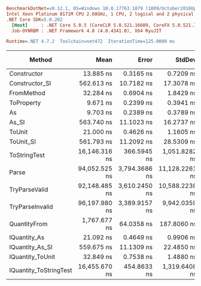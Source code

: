 ``` ini

BenchmarkDotNet=v0.12.1, OS=Windows 10.0.17763.1879 (1809/October2018Update/Redstone5)
Intel Xeon Platinum 8171M CPU 2.60GHz, 1 CPU, 2 logical and 2 physical cores
.NET Core SDK=5.0.202
  [Host]     : .NET Core 5.0.5 (CoreCLR 5.0.521.16609, CoreFX 5.0.521.16609), X64 RyuJIT
  Job-OYNRBM : .NET Framework 4.8 (4.8.4341.0), X64 RyuJIT

Runtime=.NET 4.7.2  Toolchain=net472  IterationTime=125.0000 ms  

```
|                 Method |          Mean |         Error |         StdDev |        Median |  Gen 0 | Gen 1 | Gen 2 | Allocated |
|----------------------- |--------------:|--------------:|---------------:|--------------:|-------:|------:|------:|----------:|
|            Constructor |     13.885 ns |     0.3165 ns |      0.7209 ns |     13.823 ns |      - |     - |     - |         - |
|         Constructor_SI |    562.613 ns |    10.7182 ns |     17.3078 ns |    565.409 ns | 0.0205 |     - |     - |     201 B |
|             FromMethod |     32.284 ns |     0.6904 ns |      1.8429 ns |     32.155 ns |      - |     - |     - |         - |
|             ToProperty |      9.671 ns |     0.2399 ns |      0.3941 ns |      9.722 ns |      - |     - |     - |         - |
|                     As |      9.703 ns |     0.2389 ns |      0.3789 ns |      9.677 ns |      - |     - |     - |         - |
|                  As_SI |    563.740 ns |    11.1023 ns |     16.2737 ns |    562.903 ns | 0.0185 |     - |     - |     201 B |
|                 ToUnit |     21.000 ns |     0.4626 ns |      1.1605 ns |     20.835 ns |      - |     - |     - |         - |
|              ToUnit_SI |    561.793 ns |    11.2092 ns |     28.5309 ns |    560.098 ns | 0.0213 |     - |     - |     201 B |
|           ToStringTest | 16,146.316 ns |   366.5945 ns |  1,051.8282 ns | 16,200.000 ns |      - |     - |     - |    8192 B |
|                  Parse | 94,052.525 ns | 3,794.3686 ns | 11,128.2261 ns | 98,600.000 ns |      - |     - |     - |   57344 B |
|          TryParseValid | 92,148.485 ns | 3,610.2450 ns | 10,588.2238 ns | 88,600.000 ns |      - |     - |     - |   57344 B |
|        TryParseInvalid | 96,197.980 ns | 3,389.9157 ns |  9,942.0359 ns | 98,400.000 ns |      - |     - |     - |   57344 B |
|           QuantityFrom |  1,767.677 ns |    64.0358 ns |    187.8060 ns |  1,800.000 ns |      - |     - |     - |    8192 B |
|           IQuantity_As |     21.092 ns |     0.4649 ns |      0.9906 ns |     21.124 ns | 0.0033 |     - |     - |      24 B |
|        IQuantity_As_SI |    559.675 ns |    11.1309 ns |     22.4850 ns |    561.111 ns | 0.0210 |     - |     - |     201 B |
|       IQuantity_ToUnit |     32.849 ns |     0.7538 ns |      1.4880 ns |     32.803 ns | 0.0081 |     - |     - |      56 B |
| IQuantity_ToStringTest | 16,455.670 ns |   454.8633 ns |  1,319.6408 ns | 16,500.000 ns |      - |     - |     - |    8192 B |
